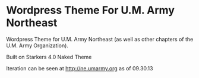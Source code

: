 Wordpress Theme For U.M. Army Northeast
================================

Wordpress Theme for U.M. Army Northeast (as well as other chapters of the U.M. Army Organization).

Built on Starkers 4.0 Naked Theme

Iteration can be seen at http://ne.umarmy.org as of 09.30.13